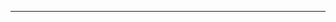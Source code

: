 <!--
CO_OP_TRANSLATOR_METADATA:
{
  "original_hash": "b12098603dc3061d3cdac77ecce93658",
  "translation_date": "2025-08-28T18:31:02+00:00",
  "source_file": "03-CoreGenerativeAITechniques/README.md",
  "language_code": "sw"
}
-->


---

